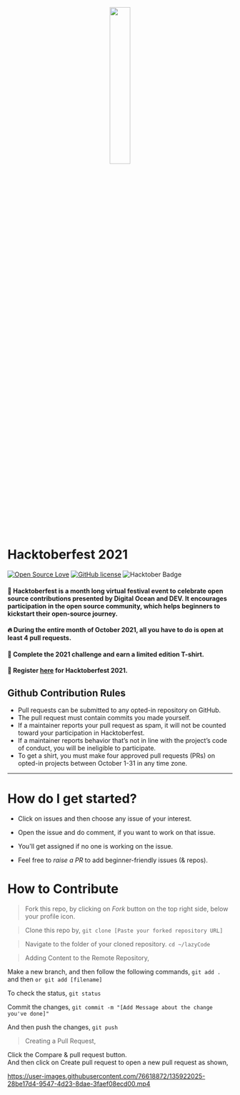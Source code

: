 <p align="center">
    <a href="https://hacktoberfest.digitalocean.com/">
        <img src="https://raw.githubusercontent.com/keshavsingh4522/hacktoberfest2021/35fc6060c5ddead5792f29a2437fea160dbe9804/Assets/logo-hacktoberfest-full.f42e3b1.svg" width="30%">
    </a>
</p>

# Hacktoberfest 2021

[![Open Source Love](https://badges.frapsoft.com/os/v2/open-source.svg?v=103)](https://github.com/encodeArnab)
[![GitHub license](https://img.shields.io/github/license/vinitshahdeo/HacktoberFest2K19?logo=GITHUB&style=flat)](https://github.com/encodeArnab/lazyCode/blob/main/LICENSE)
<img src="https://img.shields.io/badge/hacktoberfest-2021-blueviolet" alt="Hacktober Badge"/>

#### 🚀 Hacktoberfest is a month long virtual festival event to celebrate open source contributions presented by Digital Ocean and DEV. It encourages participation in the open source community, which helps beginners to kickstart their open-source journey.

#### 🔥  During the entire month of October 2021, all you have to do is open at least 4 pull requests.
#### 🎉 Complete the 2021 challenge and earn a limited edition T-shirt.
#### 📢 Register [here](https://hacktoberfest.digitalocean.com) for Hacktoberfest 2021.

## Github Contribution Rules
- Pull requests can be submitted to any opted-in repository on GitHub.
- The pull request must contain commits you made yourself.
- If a maintainer reports your pull request as spam, it will not be counted toward your participation in Hacktoberfest.
- If a maintainer reports behavior that’s not in line with the project’s code of conduct, you will be ineligible to participate.
- To get a shirt, you must make four approved pull requests (PRs) on opted-in projects between October 1-31 in any time zone.
---

# How do I get started?

- Click on issues and then choose any issue of your interest.

- Open the issue and do comment, if you want to work on that issue.

- You'll get assigned if no one is working on the issue.

- Feel free to *raise a PR* to add beginner-friendly issues (& repos).


# How to Contribute
> Fork this repo, by clicking on *Fork* button on the top right side, below your profile icon.

> Clone this repo by, 
       ```git clone [Paste your forked repository URL]```
         
> Navigate to the folder of your cloned repository.
       ```cd ~/lazyCode```
         
> Adding Content to the Remote Repository,

  Make a new branch, and then follow the following commands, ```git add . ``` and then ```or git add [filename]```
         
  To check the status, ```git status```
         
  Commit the changes, ```git commit -m "[Add Message about the change you've done]" ```
         
  And then push the changes, ```git push```
         
> Creating a Pull Request,

   Click the Compare & pull request button.<br>
   And then click on Create pull request to open a new pull request as shown,
   
https://user-images.githubusercontent.com/76618872/135922025-28be17d4-9547-4d23-8dae-3faef08ecd00.mp4

